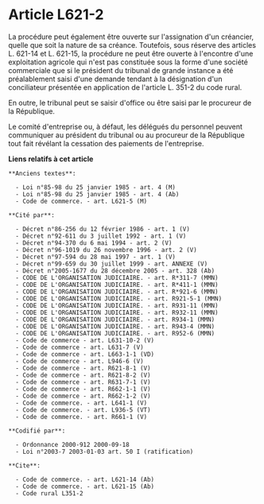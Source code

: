 # Article L621-2

La procédure peut également être ouverte sur l'assignation d'un créancier, quelle que soit la nature de sa créance.
Toutefois, sous réserve des articles L. 621-14 et L. 621-15, la procédure ne peut être ouverte à l'encontre d'une
exploitation agricole qui n'est pas constituée sous la forme d'une société commerciale que si le président du tribunal de
grande instance a été préalablement saisi d'une demande tendant à la désignation d'un conciliateur présentée en application
de l'article L. 351-2 du code rural.

En outre, le tribunal peut se saisir d'office ou être saisi par le procureur de la République.

Le comité d'entreprise ou, à défaut, les délégués du personnel peuvent communiquer au président du tribunal ou au procureur
de la République tout fait révélant la cessation des paiements de l'entreprise.

**Liens relatifs à cet article**

	**Anciens textes**:

	  - Loi n°85-98 du 25 janvier 1985 - art. 4 (M)
	  - Loi n°85-98 du 25 janvier 1985 - art. 4 (Ab)
	  - Code de commerce. - art. L621-5 (M)

	**Cité par**:

	  - Décret n°86-256 du 12 février 1986 - art. 1 (V)
	  - Décret n°92-611 du 3 juillet 1992 - art. 1 (V)
	  - Décret n°94-370 du 6 mai 1994 - art. 2 (V)
	  - Décret n°96-1019 du 26 novembre 1996 - art. 2 (V)
	  - Décret n°97-594 du 28 mai 1997 - art. 1 (V)
	  - Décret n°99-659 du 30 juillet 1999 - art. ANNEXE (V)
	  - Décret n°2005-1677 du 28 décembre 2005 - art. 328 (Ab)
	  - CODE DE L'ORGANISATION JUDICIAIRE. - art. R*311-7 (MMN)
	  - CODE DE L'ORGANISATION JUDICIAIRE. - art. R*411-1 (MMN)
	  - CODE DE L'ORGANISATION JUDICIAIRE. - art. R*921-6 (MMN)
	  - CODE DE L'ORGANISATION JUDICIAIRE. - art. R921-5-1 (MMN)
	  - CODE DE L'ORGANISATION JUDICIAIRE. - art. R931-11 (MMN)
	  - CODE DE L'ORGANISATION JUDICIAIRE. - art. R932-11 (MMN)
	  - CODE DE L'ORGANISATION JUDICIAIRE. - art. R934-1 (MMN)
	  - CODE DE L'ORGANISATION JUDICIAIRE. - art. R943-4 (MMN)
	  - CODE DE L'ORGANISATION JUDICIAIRE. - art. R952-6 (MMN)
	  - Code de commerce - art. L631-10-2 (V)
	  - Code de commerce - art. L631-7 (V)
	  - Code de commerce - art. L663-1-1 (VD)
	  - Code de commerce - art. L946-6 (V)
	  - Code de commerce - art. R621-8-1 (V)
	  - Code de commerce - art. R621-8-2 (V)
	  - Code de commerce - art. R631-7-1 (V)
	  - Code de commerce - art. R662-1-1 (V)
	  - Code de commerce - art. R662-1-2 (V)
	  - Code de commerce. - art. L641-1 (V)
	  - Code de commerce. - art. L936-5 (VT)
	  - Code de commerce. - art. R661-1 (V)

	**Codifié par**:

	  - Ordonnance 2000-912 2000-09-18
	  - Loi n°2003-7 2003-01-03 art. 50 I (ratification)

	**Cite**:

	  - Code de commerce. - art. L621-14 (Ab)
	  - Code de commerce. - art. L621-15 (Ab)
	  - Code rural L351-2
